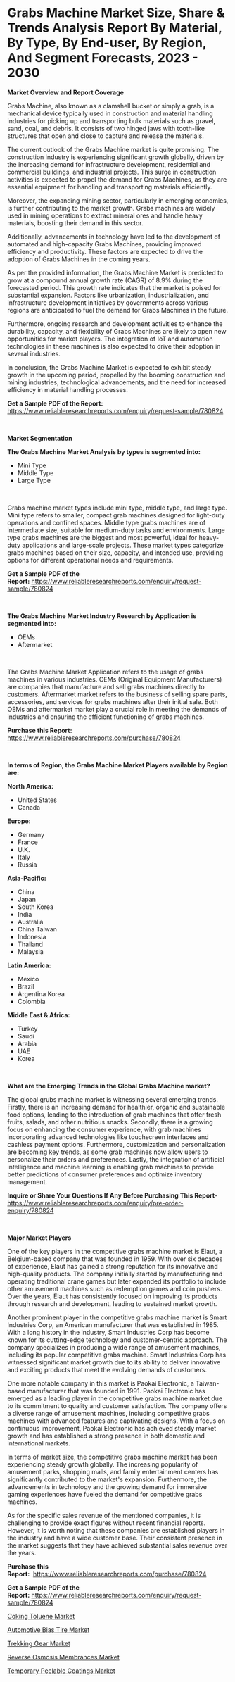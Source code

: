 <p><h1>Grabs Machine Market Size, Share & Trends Analysis Report By Material, By Type, By End-user, By Region, And Segment Forecasts, 2023 - 2030</h1></p><p><strong>Market Overview and Report Coverage</strong></p>
<p><p>Grabs Machine, also known as a clamshell bucket or simply a grab, is a mechanical device typically used in construction and material handling industries for picking up and transporting bulk materials such as gravel, sand, coal, and debris. It consists of two hinged jaws with tooth-like structures that open and close to capture and release the materials.</p><p>The current outlook of the Grabs Machine market is quite promising. The construction industry is experiencing significant growth globally, driven by the increasing demand for infrastructure development, residential and commercial buildings, and industrial projects. This surge in construction activities is expected to propel the demand for Grabs Machines, as they are essential equipment for handling and transporting materials efficiently.</p><p>Moreover, the expanding mining sector, particularly in emerging economies, is further contributing to the market growth. Grabs machines are widely used in mining operations to extract mineral ores and handle heavy materials, boosting their demand in this sector.</p><p>Additionally, advancements in technology have led to the development of automated and high-capacity Grabs Machines, providing improved efficiency and productivity. These factors are expected to drive the adoption of Grabs Machines in the coming years.</p><p>As per the provided information, the Grabs Machine Market is predicted to grow at a compound annual growth rate (CAGR) of 8.9% during the forecasted period. This growth rate indicates that the market is poised for substantial expansion. Factors like urbanization, industrialization, and infrastructure development initiatives by governments across various regions are anticipated to fuel the demand for Grabs Machines in the future.</p><p>Furthermore, ongoing research and development activities to enhance the durability, capacity, and flexibility of Grabs Machines are likely to open new opportunities for market players. The integration of IoT and automation technologies in these machines is also expected to drive their adoption in several industries.</p><p>In conclusion, the Grabs Machine Market is expected to exhibit steady growth in the upcoming period, propelled by the booming construction and mining industries, technological advancements, and the need for increased efficiency in material handling processes.</p></p>
<p><strong>Get a Sample PDF of the Report:</strong> <a href="https://www.reliableresearchreports.com/enquiry/request-sample/780824">https://www.reliableresearchreports.com/enquiry/request-sample/780824</a></p>
<p>&nbsp;</p>
<p><strong>Market Segmentation</strong></p>
<p><strong>The Grabs Machine Market Analysis by types is segmented into:</strong></p>
<p><ul><li>Mini Type</li><li>Middle Type</li><li>Large Type</li></ul></p>
<p>&nbsp;</p>
<p><p>Grabs machine market types include mini type, middle type, and large type. Mini type refers to smaller, compact grab machines designed for light-duty operations and confined spaces. Middle type grabs machines are of intermediate size, suitable for medium-duty tasks and environments. Large type grabs machines are the biggest and most powerful, ideal for heavy-duty applications and large-scale projects. These market types categorize grabs machines based on their size, capacity, and intended use, providing options for different operational needs and requirements.</p></p>
<p><strong>Get a Sample PDF of the Report:</strong>&nbsp;<a href="https://www.reliableresearchreports.com/enquiry/request-sample/780824">https://www.reliableresearchreports.com/enquiry/request-sample/780824</a></p>
<p>&nbsp;</p>
<p><strong>The Grabs Machine Market Industry Research by Application is segmented into:</strong></p>
<p><ul><li>OEMs</li><li>Aftermarket</li></ul></p>
<p>&nbsp;</p>
<p><p>The Grabs Machine Market Application refers to the usage of grabs machines in various industries. OEMs (Original Equipment Manufacturers) are companies that manufacture and sell grabs machines directly to customers. Aftermarket market refers to the business of selling spare parts, accessories, and services for grabs machines after their initial sale. Both OEMs and aftermarket market play a crucial role in meeting the demands of industries and ensuring the efficient functioning of grabs machines.</p></p>
<p><strong>Purchase this Report:</strong>&nbsp; <a href="https://www.reliableresearchreports.com/purchase/780824">https://www.reliableresearchreports.com/purchase/780824</a></p>
<p>&nbsp;</p>
<p><strong>In terms of Region, the Grabs Machine Market Players available by Region are:</strong></p>
<p>
    <p> <strong> North America: </strong>
        <ul>
            <li>United States</li>
            <li>Canada</li>
        </ul>
        </p> 
    <p> <strong> Europe: </strong>
        <ul>
            <li>Germany</li>
            <li>France</li>
            <li>U.K.</li>
            <li>Italy</li>
            <li>Russia</li>
        </ul>
        </p> 
    <p> <strong> Asia-Pacific: </strong>
        <ul>
            <li>China</li>
            <li>Japan</li>
            <li>South Korea</li>
            <li>India</li>
            <li>Australia</li>
            <li>China Taiwan</li>
            <li>Indonesia</li>
            <li>Thailand</li>
            <li>Malaysia</li>
        </ul>
        </p> 
    <p> <strong> Latin America: </strong>
        <ul>
            <li>Mexico</li>
            <li>Brazil</li>
            <li>Argentina Korea</li>
            <li>Colombia</li>
        </ul>
        </p> 
    <p> <strong> Middle East & Africa: </strong>
        <ul>
            <li>Turkey</li>
            <li>Saudi</li>
            <li>Arabia</li>
            <li>UAE</li>
            <li>Korea</li>
        </ul>
    </p>
    </p>
<p>&nbsp;</p>
<p><strong>What are the Emerging Trends in the Global Grabs Machine market?</strong></p>
<p><p>The global grubs machine market is witnessing several emerging trends. Firstly, there is an increasing demand for healthier, organic and sustainable food options, leading to the introduction of grab machines that offer fresh fruits, salads, and other nutritious snacks. Secondly, there is a growing focus on enhancing the consumer experience, with grab machines incorporating advanced technologies like touchscreen interfaces and cashless payment options. Furthermore, customization and personalization are becoming key trends, as some grab machines now allow users to personalize their orders and preferences. Lastly, the integration of artificial intelligence and machine learning is enabling grab machines to provide better predictions of consumer preferences and optimize inventory management.</p></p>
<p><strong>Inquire or Share Your Questions If Any Before Purchasing This Report</strong>- <a href="https://www.reliableresearchreports.com/enquiry/pre-order-enquiry/780824">https://www.reliableresearchreports.com/enquiry/pre-order-enquiry/780824</a></p>
<p>&nbsp;</p>
<p><strong>Major Market Players</strong></p>
<p><p>One of the key players in the competitive grabs machine market is Elaut, a Belgium-based company that was founded in 1959. With over six decades of experience, Elaut has gained a strong reputation for its innovative and high-quality products. The company initially started by manufacturing and operating traditional crane games but later expanded its portfolio to include other amusement machines such as redemption games and coin pushers. Over the years, Elaut has consistently focused on improving its products through research and development, leading to sustained market growth.</p><p>Another prominent player in the competitive grabs machine market is Smart Industries Corp, an American manufacturer that was established in 1985. With a long history in the industry, Smart Industries Corp has become known for its cutting-edge technology and customer-centric approach. The company specializes in producing a wide range of amusement machines, including its popular competitive grabs machine. Smart Industries Corp has witnessed significant market growth due to its ability to deliver innovative and exciting products that meet the evolving demands of customers.</p><p>One more notable company in this market is Paokai Electronic, a Taiwan-based manufacturer that was founded in 1991. Paokai Electronic has emerged as a leading player in the competitive grabs machine market due to its commitment to quality and customer satisfaction. The company offers a diverse range of amusement machines, including competitive grabs machines with advanced features and captivating designs. With a focus on continuous improvement, Paokai Electronic has achieved steady market growth and has established a strong presence in both domestic and international markets.</p><p>In terms of market size, the competitive grabs machine market has been experiencing steady growth globally. The increasing popularity of amusement parks, shopping malls, and family entertainment centers has significantly contributed to the market's expansion. Furthermore, the advancements in technology and the growing demand for immersive gaming experiences have fueled the demand for competitive grabs machines.</p><p>As for the specific sales revenue of the mentioned companies, it is challenging to provide exact figures without recent financial reports. However, it is worth noting that these companies are established players in the industry and have a wide customer base. Their consistent presence in the market suggests that they have achieved substantial sales revenue over the years.</p></p>
<p><strong>Purchase this Report:</strong>&nbsp;&nbsp;<a href="https://www.reliableresearchreports.com/purchase/780824">https://www.reliableresearchreports.com/purchase/780824</a></p>
<p></p>
<p><strong>Get a Sample PDF of the Report:</strong>&nbsp;<a href="https://www.reliableresearchreports.com/enquiry/request-sample/780824">https://www.reliableresearchreports.com/enquiry/request-sample/780824</a></p>
<p><p><a href="https://www.linkedin.com/pulse/coking-toluene-market-challenges-opportunities/">Coking Toluene Market</a></p><p><a href="https://medium.com/@laurenglover76/automotive-bias-tire-market-exploring-market-share-market-trends-and-future-growth-e09d3408f2c5">Automotive Bias Tire Market</a></p><p><a href="https://medium.com/@jenniferwhite656/trekking-gear-market-comprehensive-assessment-by-type-application-and-geography-0c479119316f">Trekking Gear Market</a></p><p><a href="https://www.linkedin.com/pulse/reverse-osmosis-membrances-market-size-growth-forecast/">Reverse Osmosis Membrances Market</a></p><p><a href="https://www.linkedin.com/pulse/temporary-peelable-coatings-market-research/">Temporary Peelable Coatings Market</a></p></p>
